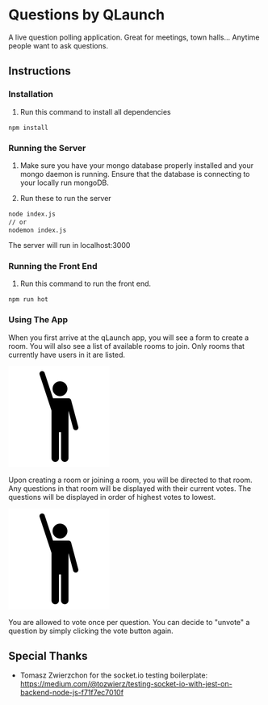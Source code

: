 # Questions by QLaunch
A live question polling application. Great for meetings, town halls... Anytime people want to ask questions.

## Instructions

### Installation

1. Run this command to install all dependencies
```
npm install
```

### Running the Server
1. Make sure you have your mongo database properly installed and your mongo daemon is running.  Ensure that the database is connecting to your locally run mongoDB.

2. Run these to run the server
```
node index.js
// or
nodemon index.js
```

The server will run in localhost:3000

### Running the Front End
1. Run this command to run the front end.
```
npm run hot
```

### Using The App

When you first arrive at the qLaunch app, you will see a form to create a room.  You will also see a list of available rooms to join.  Only rooms that currently have users in it are listed.

![lobby view](question.png)

Upon creating a room or joining a room, you will be directed to that room.  Any questions in that room will be displayed with their current votes.  The questions will be displayed in order of highest votes to lowest.

![room view](question.png)

You are allowed to vote once per question.  You can decide to "unvote" a question by simply clicking the vote button again.

## Special Thanks
* Tomasz Zwierzchon for the socket.io testing boilerplate: https://medium.com/@tozwierz/testing-socket-io-with-jest-on-backend-node-js-f71f7ec7010f